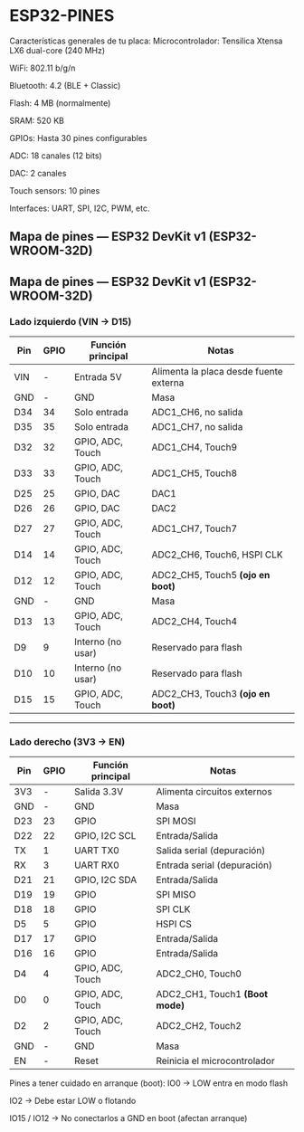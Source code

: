 # ESP32-PINES
Características generales de tu placa:
Microcontrolador: Tensilica Xtensa LX6 dual-core (240 MHz)

WiFi: 802.11 b/g/n

Bluetooth: 4.2 (BLE + Classic)

Flash: 4 MB (normalmente)

SRAM: 520 KB

GPIOs: Hasta 30 pines configurables

ADC: 18 canales (12 bits)

DAC: 2 canales

Touch sensors: 10 pines

Interfaces: UART, SPI, I2C, PWM, etc.

## Mapa de pines — ESP32 DevKit v1 (ESP32-WROOM-32D)

## Mapa de pines — ESP32 DevKit v1 (ESP32-WROOM-32D)

### Lado izquierdo (VIN → D15)

| Pin   | GPIO  | Función principal   | Notas                                        |
|-------|-------|---------------------|----------------------------------------------|
| VIN   | -     | Entrada 5V          | Alimenta la placa desde fuente externa       |
| GND   | -     | GND                 | Masa                                         |
| D34   | 34    | Solo entrada        | ADC1_CH6, no salida                          |
| D35   | 35    | Solo entrada        | ADC1_CH7, no salida                          |
| D32   | 32    | GPIO, ADC, Touch    | ADC1_CH4, Touch9                             |
| D33   | 33    | GPIO, ADC, Touch    | ADC1_CH5, Touch8                             |
| D25   | 25    | GPIO, DAC           | DAC1                                         |
| D26   | 26    | GPIO, DAC           | DAC2                                         |
| D27   | 27    | GPIO, ADC, Touch    | ADC1_CH7, Touch7                             |
| D14   | 14    | GPIO, ADC, Touch    | ADC2_CH6, Touch6, HSPI CLK                   |
| D12   | 12    | GPIO, ADC, Touch    | ADC2_CH5, Touch5 **(ojo en boot)**           |
| GND   | -     | GND                 | Masa                                         |
| D13   | 13    | GPIO, ADC, Touch    | ADC2_CH4, Touch4                             |
| D9    | 9     | Interno (no usar)   | Reservado para flash                         |
| D10   | 10    | Interno (no usar)   | Reservado para flash                         |
| D15   | 15    | GPIO, ADC, Touch    | ADC2_CH3, Touch3 **(ojo en boot)**           |

---

### Lado derecho (3V3 → EN)

| Pin   | GPIO  | Función principal   | Notas                                        |
|-------|-------|---------------------|----------------------------------------------|
| 3V3   | -     | Salida 3.3V         | Alimenta circuitos externos                  |
| GND   | -     | GND                 | Masa                                         |
| D23   | 23    | GPIO                | SPI MOSI                                     |
| D22   | 22    | GPIO, I2C SCL       | Entrada/Salida                               |
| TX    | 1     | UART TX0            | Salida serial (depuración)                   |
| RX    | 3     | UART RX0            | Entrada serial (depuración)                  |
| D21   | 21    | GPIO, I2C SDA       | Entrada/Salida                               |
| D19   | 19    | GPIO                | SPI MISO                                     |
| D18   | 18    | GPIO                | SPI CLK                                      |
| D5    | 5     | GPIO                | HSPI CS                                      |
| D17   | 17    | GPIO                | Entrada/Salida                               |
| D16   | 16    | GPIO                | Entrada/Salida                               |
| D4    | 4     | GPIO, ADC, Touch    | ADC2_CH0, Touch0                             |
| D0    | 0     | GPIO, ADC, Touch    | ADC2_CH1, Touch1 **(Boot mode)**             |
| D2    | 2     | GPIO, ADC, Touch    | ADC2_CH2, Touch2                             |
| GND   | -     | GND                 | Masa                                         |
| EN    | -     | Reset               | Reinicia el microcontrolador                 |


Pines a tener cuidado en arranque (boot):
IO0 → LOW entra en modo flash

IO2 → Debe estar LOW o flotando

IO15 / IO12 → No conectarlos a GND en boot (afectan arranque)
